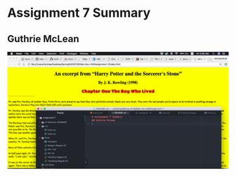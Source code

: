 # Assignment 7 Summary
## Guthrie McLean

![screenshot](https://github.com/Gu3ree/Web-Dev-HW/blob/master/Assignment-7/images/Screen%20Shot%202018-05-11%20at%202.56.25%20AM.png)
